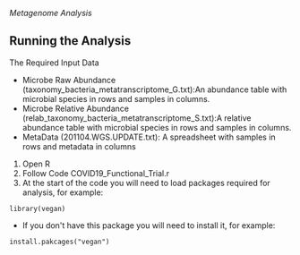 *Metagenome Analysis*
## Running the Analysis
The Required Input Data
* Microbe Raw Abundance (taxonomy_bacteria_metatranscriptome_G.txt):An abundance table with microbial species in rows and samples in columns.
* Microbe Relative Abundance (relab_taxonomy_bacteria_metatranscriptome_S.txt):A relative abundance table with microbial species in rows and samples in columns.
* MetaData (201104.WGS.UPDATE.txt): A spreadsheet with samples in rows and metadata in columns

1. Open R
1. Follow Code COVID19_Functional_Trial.r 
  1. At the start of the code you will need to load packages required for analysis, for example:
```
library(vegan)
```
* If you don't have this package you will need to install it, for example:
```
install.pakcages("vegan")
```
